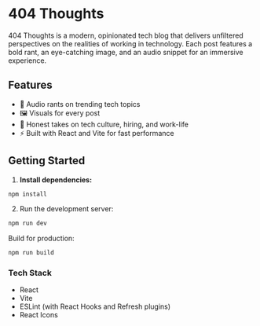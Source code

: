 # 404 Thoughts

404 Thoughts is a modern, opinionated tech blog that delivers unfiltered perspectives on the realities of working in technology. Each post features a bold rant, an eye-catching image, and an audio snippet for an immersive experience.

## Features

- 🎤 Audio rants on trending tech topics
- 🖼️ Visuals for every post
- 💬 Honest takes on tech culture, hiring, and work-life
- ⚡ Built with React and Vite for fast performance

## Getting Started

1. **Install dependencies:**

```sh
npm install
```

2. Run the development server:

```sh
npm run dev
```

Build for production:

```sh
npm run build
```

### Tech Stack

- React
- Vite
- ESLint (with React Hooks and Refresh plugins)
- React Icons
